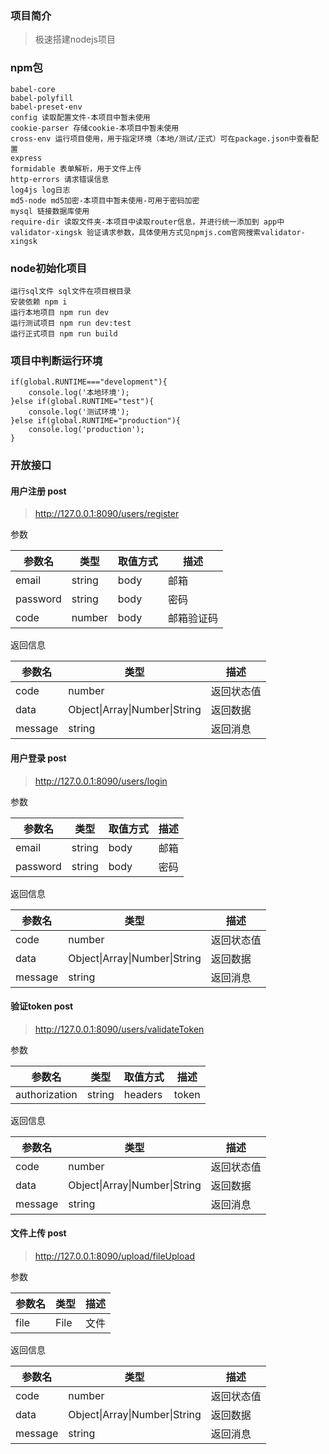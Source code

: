 ### 项目简介

> 极速搭建nodejs项目

### npm包

```
babel-core 
babel-polyfill
babel-preset-env
config 读取配置文件-本项目中暂未使用
cookie-parser 存储cookie-本项目中暂未使用
cross-env 运行项目使用，用于指定环境（本地/测试/正式）可在package.json中查看配置
express
formidable 表单解析，用于文件上传
http-errors 请求错误信息
log4js log日志
md5-node md5加密-本项目中暂未使用-可用于密码加密
mysql 链接数据库使用
require-dir 读取文件夹-本项目中读取router信息，并进行统一添加到 app中
validator-xingsk 验证请求参数，具体使用方式见npmjs.com官网搜索validator-xingsk
```

### node初始化项目

```
运行sql文件 sql文件在项目根目录
安装依赖 npm i
运行本地项目 npm run dev
运行测试项目 npm run dev:test
运行正式项目 npm run build
```

### 项目中判断运行环境

```
if(global.RUNTIME==="development"){
	console.log('本地环境');
}else if(global.RUNTIME="test"){
	console.log('测试环境');
}else if(global.RUNTIME="production"){
	console.log('production');
}
```

### 开放接口

#### 用户注册 post

> http://127.0.0.1:8090/users/register

参数

| 参数名   | 类型   | 取值方式 | 描述       |
| -------- | ------ | -------- | ---------- |
| email    | string | body     | 邮箱       |
| password | string | body     | 密码       |
| code     | number | body     | 邮箱验证码 |

返回信息

| 参数名  | 类型                          | 描述       |
| ------- | ----------------------------- | ---------- |
| code    | number                        | 返回状态值 |
| data    | Object\|Array\|Number\|String | 返回数据   |
| message | string                        | 返回消息   |

#### 用户登录 post

> http://127.0.0.1:8090/users/login

参数

| 参数名   | 类型   | 取值方式 | 描述 |
| -------- | ------ | -------- | ---- |
| email    | string | body     | 邮箱 |
| password | string | body     | 密码 |

返回信息

| 参数名  | 类型                          | 描述       |
| ------- | ----------------------------- | ---------- |
| code    | number                        | 返回状态值 |
| data    | Object\|Array\|Number\|String | 返回数据   |
| message | string                        | 返回消息   |

#### 验证token post

> http://127.0.0.1:8090/users/validateToken

参数

| 参数名        | 类型   | 取值方式 | 描述  |
| ------------- | ------ | -------- | ----- |
| authorization | string | headers  | token |

返回信息

| 参数名  | 类型                          | 描述       |
| ------- | ----------------------------- | ---------- |
| code    | number                        | 返回状态值 |
| data    | Object\|Array\|Number\|String | 返回数据   |
| message | string                        | 返回消息   |

#### 文件上传 post

> http://127.0.0.1:8090/upload/fileUpload

参数

| 参数名 | 类型 | 描述 |
| ------ | ---- | ---- |
| file   | File | 文件 |

返回信息

| 参数名  | 类型                          | 描述       |
| ------- | ----------------------------- | ---------- |
| code    | number                        | 返回状态值 |
| data    | Object\|Array\|Number\|String | 返回数据   |
| message | string                        | 返回消息   |